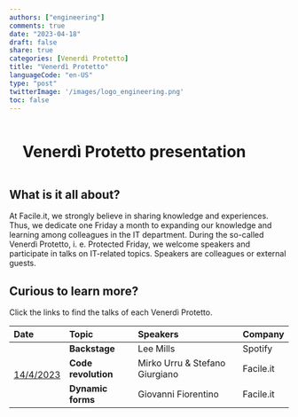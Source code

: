 ```yaml
---
authors: ["engineering"]
comments: true
date: "2023-04-18"
draft: false
share: true
categories: [Venerdì Protetto]
title: "Venerdì Protetto"
languageCode: "en-US"
type: "post"
twitterImage: '/images/logo_engineering.png'
toc: false
---
```


<div id="user-content-toc">
  <ul>
    <summary><h1 style="display: inline-block;">Venerdì Protetto presentation</h1></summary>
  </ul>
</div>

## What is it all about?

At Facile.it, we strongly believe in sharing knowledge and experiences. Thus, we dedicate one Friday a month to expanding our knowledge and learning among colleagues in the IT department. During the so-called Venerdì Protetto, i. e. Protected Friday, we welcome speakers and participate in talks on IT-related topics. Speakers are colleagues or external guests.

    
    
## Curious to learn more?

Click the links to find the talks of each Venerdì Protetto.

<table>
    <thead>
        <tr
            align="left"
            >
            <th>Date</th>
            <th>Topic</th>
            <th>Speakers</th>
            <th>Company</th>
        </tr>
    </thead>
    <tbody>
        <tr>
            <td rowspan=4><a href="https://engineering.facile.it/blog/eng/venerdi-protetto-14-04-2023/" title="Venerdì Protetto 14-04-2023">14/4/2023</a></td>
        </tr>
        <tr>
            <td><strong>Backstage</strong></td>
            <td>Lee Mills</td>
            <td>Spotify</td>
        </tr>
        <tr>
            <td><strong>Code revolution</strong></td>
            <td>Mirko Urru & Stefano Giurgiano</td>
            <td>Facile.it</td>
        </tr>
        <tr>
            <td rowspan=2><strong>Dynamic forms</strong></td>
            <td>Giovanni Fiorentino</td>
            <td>Facile.it</td>
        </tr>
    </tbody>
</table>
